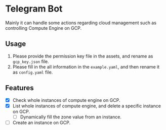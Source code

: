 # Telegram Bot 

Mainly it can handle some actions regarding cloud management such as controlling Compute Engine on GCP.

## Usage 

1. Please provide the permission key file in the assets, and rename as `gcp_key.json` file.
2. Please fill in the all information in the `example.yaml`, and then rename it as `config.yaml` file.

## Features

- [x] Check whole instances of compute engine on GCP.
- [x] List whole instances of compute engine, and delete a specific instance on GCP.
    - [ ] Dynamically fill the zone value from an instance. 
- [ ] Create an instance on GCP.